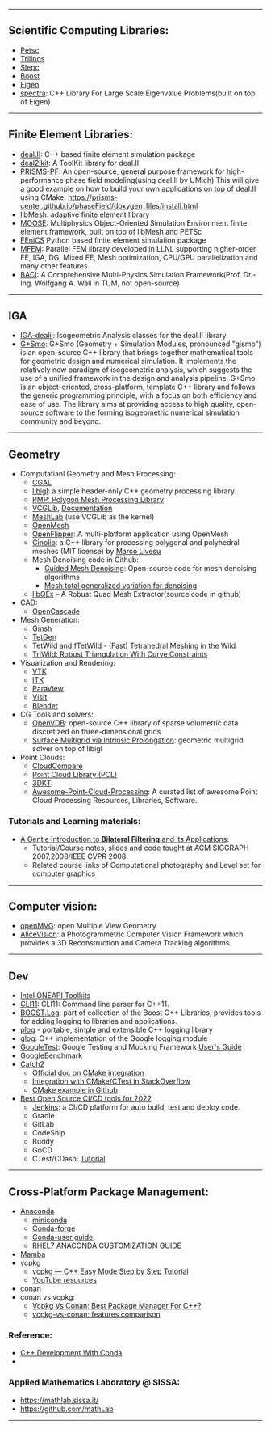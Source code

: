 _________________________________
## Scientific Computing Libraries:
* [Petsc](https://petsc.org/)
* [Trilinos](https://trilinos.github.io/)
* [Slepc](https://slepc.upv.es/)
* [Boost](https://www.boost.org/)
* [Eigen](https://eigen.tuxfamily.org/)
* [spectra](https://spectralib.org/): C++ Library For Large Scale Eigenvalue Problems(built on top of Eigen)

_________________________________

## Finite Element Libraries:
* [deal.II](https://www.dealii.org): C++ based finite element simulation package
* [deal2lkit](https://github.com/mathLab/deal2lkit): A ToolKit library for deal.II
* [PRISMS-PF](http://prisms-center.github.io/phaseField/): An open-source, general purpose framework for high-performance phase field modeling(using deal.II by UMich)
  This will give a good example on how to build your own applications on top of deal.II using CMake:
  https://prisms-center.github.io/phaseField/doxygen_files/install.html
* [libMesh](https://libmesh.github.io/): adaptive finite element library
* [MOOSE](https://mooseframework.inl.gov/): Multiphysics Object-Oriented Simulation Environment finite element framework, built on top of libMesh and PETSc
* [FEniCS](https://fenicsproject.org/) Python based finite element simulation package
* [MFEM](https://mfem.org/): Parallel FEM library developed in LLNL supporting higher-order FE, IGA, DG, Mixed FE, Mesh optimization, CPU/GPU parallelization and many other features.
* [BACI](https://baci.pages.gitlab.lrz.de/website/index.html): A Comprehensive Multi-Physics Simulation Framework(Prof. Dr.-Ing. Wolfgang A. Wall in TUM, not open-source)
_________________________________

## IGA
* [IGA-dealii](https://github.com/mathLab/IGA-dealii): Isogeometric Analysis classes for the deal.II library
* [G+Smo](https://gismo.github.io/):
G+Smo (Geometry + Simulation Modules, pronounced "gismo") is an open-source C++ library that brings together mathematical tools for geometric design and numerical simulation. It implements the relatively new paradigm of isogeometric analysis, which suggests the use of a unified framework in the design and analysis pipeline. G+Smo is an object-oriented, cross-platform, template C++ library and follows the generic programming principle, with a focus on both efficiency and ease of use. The library aims at providing access to high quality, open-source software to the forming isogeometric numerical simulation community and beyond.

_________________________________

## Geometry
* Computatianl Geometry and Mesh Processing:
  * [CGAL](https://www.cgal.org/)
  * [libigl](https://libigl.github.io/): a simple header-only C++ geometry processing library.
  * [PMP: Polygon Mesh Processing Library](https://www.pmp-library.org/)
  * [VCGLib](https://github.com/cnr-isti-vclab/vcglib), [Documentation](http://vcg.isti.cnr.it/vcglib/)
  * [MeshLab](https://github.com/cnr-isti-vclab/meshlab) (use VCGLib as the kernel)
  * [OpenMesh](www.openmesh.org)
  * [OpenFlipper](https://www.openflipper.org/): A multi-platform application using OpenMesh
  * [Cinolib](https://github.com/mlivesu/cinolib): a C++ library for processing polygonal and polyhedral meshes (MIT license) by [Marco Livesu](http://pers.ge.imati.cnr.it/livesu/)
  * Mesh Denoising code in Github:
    - [Guided Mesh Denoising](https://github.com/bldeng/GuidedDenoising/tree/master/src): Open-source code for mesh denoising algorithms
    - [Mesh total generalized variation for denoising](https://github.com/LabZhengLiu/MeshTGV)
  * [libQEx](https://github.com/hcebke/libQEx) – A Robust Quad Mesh Extractor(source code in github)
* CAD:
  * [OpenCascade](https://dev.opencascade.org/)
* Mesh Generation:
  * [Gmsh](https://gmsh.info/)
  * [TetGen](https://wias-berlin.de/software/index.jsp?id=TetGen)
  * [TetWild](https://github.com/Yixin-Hu/TetWild) and [fTetWild](https://github.com/wildmeshing/fTetWild) - (Fast) Tetrahedral Meshing in the Wild
  * [TriWild: Robust Triangulation With Curve Constraints](https://github.com/wildmeshing/TriWild)
* Visualization and Rendering:
  * [VTK](https://vtk.org/)
  * [ITK](itk.org)
  * [ParaView](https://www.paraview.org/)
  * [VisIt](https://visit-dav.github.io/visit-website/)
  * [Blender](https://www.blender.org/)
* CG Tools and solvers:
  * [OpenVDB](https://www.openvdb.org/): open-source C++ library of sparse volumetric data discretized on three-dimensional grids
  * [Surface Multigrid via Intrinsic Prolongation](https://github.com/HTDerekLiu/surface_multigrid_code): geometric multigrid solver on top of libigl
* Point Clouds:
  * [CloudCompare](https://www.cloudcompare.org/main.html)
  * [Point Cloud Library (PCL)](https://pointclouds.org/)
  * [3DKT](https://slam6d.sourceforge.io/): 
  * [Awesome-Point-Cloud-Processing](https://github.com/mmolero/awesome-point-cloud-processing): A curated list of awesome Point Cloud Processing Resources, Libraries, Software.

### Tutorials and Learning materials:
  * [A Gentle Introduction to **Bilateral Filtering** and its Applications](https://people.csail.mit.edu/sparis/bf_course/):
    - Tutorial/Course notes, slides and code tought at ACM SIGGRAPH 2007,2008/IEEE CVPR 2008
    - Related course links of Computational photography and Level set for computer graphics

_________________________________

## Computer vision:
* [openMVG](https://github.com/openMVG/openMVG): open Multiple View Geometry
* [AliceVision](https://github.com/alicevision/AliceVision): a Photogrammetric Computer Vision Framework which provides a 3D Reconstruction and Camera Tracking algorithms. 

_________________________________

## Dev
* [Intel ONEAPI Toolkits](https://www.intel.com/content/www/us/en/developer/tools/oneapi/overview.html#gs.0ia0ni)
* [CLI11](https://github.com/CLIUtils/CLI11): CLI11: Command line parser for C++11.
* [BOOST.Log](https://github.com/boostorg/log): part of collection of the Boost C++ Libraries, provides tools for adding logging to libraries and applications.
* [plog](https://github.com/SergiusTheBest/plog) - portable, simple and extensible C++ logging library
* [glog](https://github.com/google/glog): C++ implementation of the Google logging module
* [GoogleTest](https://github.com/google/googletest): Google Testing and Mocking Framework [User's Guide](https://google.github.io/googletest/)
* [GoogleBenchmark](https://github.com/google/benchmark)
* [Catch2](https://github.com/catchorg/Catch2)
  * [Official doc on CMake integration](https://github.com/catchorg/Catch2/blob/devel/docs/cmake-integration.md)
  * [Integration with CMake/CTest in StackOverflow](https://stackoverflow.com/questions/34896891/catch-lib-unit-testing-and-ctest-cmake-integration)
  * [CMake example in Github](https://github.com/ComicSansMS/GhulbusBase/blob/master/CMakeLists.txt)
* [Best Open Source CI/CD tools for 2022](https://hevodata.com/learn/open-source-ci-cd-tools/)
  * [Jenkins](https://www.jenkins.io/): a CI/CD platform for auto build, test and deploy code.
  * Gradle
  * GitLab
  * CodeShip
  * Buddy
  * GoCD
  * CTest/CDash: [Tutorial](https://embeddeduse.com/2022/05/02/building-a-ci-pipeline-with-ctest-and-cdash/)

_________________________________

## Cross-Platform Package Management:
* [Anaconda](https://anaconda.org/)
  - [miniconda](https://docs.conda.io/en/latest/miniconda.html)
  - [Conda-forge](https://conda-forge.org/)
  - [Conda-user guide](https://docs.conda.io/projects/conda/en/latest/user-guide/index.html)
  - [RHEL7 ANACONDA CUSTOMIZATION GUIDE](https://access.redhat.com/documentation/en-us/red_hat_enterprise_linux/7/html-single/anaconda_customization_guide/index#sect-anaconda-visuals-graphics)
* [Mamba](https://github.com/mamba-org/mamba)
* [vcpkg](https://github.com/microsoft/vcpkg)
  - [vcpkg — C++ Easy Mode Step by Step Tutorial](https://gamefromscratch.com/vcpkg-cpp-easy-mode-step-by-step-tutorial/)
  - [YouTube resources](https://www.youtube.com/results?search_query=vcpkg)
* [conan](https://conan.io/)
* conan vs vcpkg:
  - [Vcpkg Vs Conan: Best Package Manager For C++?](https://matgomes.com/vcpkg-vs-conan-for-cpp/)
  - [vcpkg-vs-conan: features comparison](https://github.com/52doho/vcpkg-vs-conan)

### Reference:
* [C++ Development With Conda](https://www.prouvost.dev/post/2021/c-development-with-conda)
* 

### Applied Mathematics Laboratory @ SISSA:
* https://mathlab.sissa.it/
* https://github.com/mathLab

_________________________________

